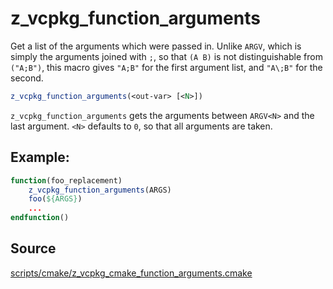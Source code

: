 # z_vcpkg_function_arguments

Get a list of the arguments which were passed in.
Unlike `ARGV`, which is simply the arguments joined with `;`,
so that `(A B)` is not distinguishable from `("A;B")`,
this macro gives `"A;B"` for the first argument list,
and `"A\;B"` for the second.

```cmake
z_vcpkg_function_arguments(<out-var> [<N>])
```

`z_vcpkg_function_arguments` gets the arguments between `ARGV<N>` and the last argument.
`<N>` defaults to `0`, so that all arguments are taken.

## Example:
```cmake
function(foo_replacement)
    z_vcpkg_function_arguments(ARGS)
    foo(${ARGS})
    ...
endfunction()
```

## Source
[scripts/cmake/z_vcpkg_cmake_function_arguments.cmake](https://github.com/Microsoft/vcpkg/blob/master/scripts/cmake/z_vcpkg_cmake_function_arguments.cmake)
